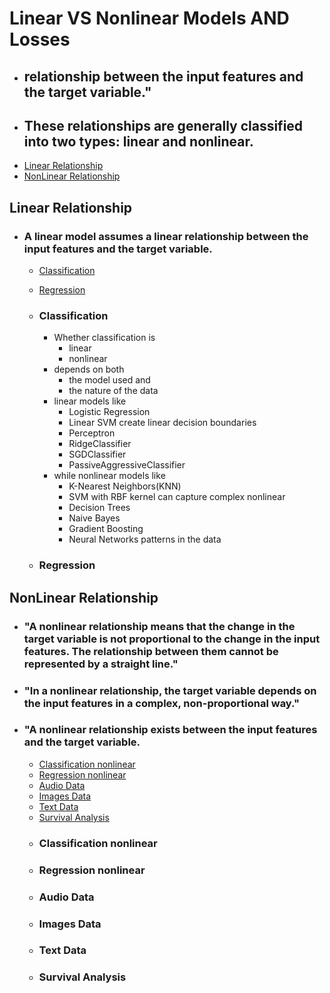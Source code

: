 # Linear VS Nonlinear Models AND Losses
- ##  relationship between the input features and the target variable."
- ## These relationships are generally classified into two types: linear and nonlinear.
-  [Linear Relationship](#linear-relationship)
-  [NonLinear Relationship](#nonlinear-relationship)

## Linear Relationship 
- ### A linear model assumes a linear relationship between the input features and the target variable.
  - [Classification](#classification)
  - [Regression](#regression)
  - ### Classification
    - Whether classification is 
        - linear  
        - nonlinear 
    - depends on both 
        - the model used and 
        - the nature of the data 
    - linear models like 
        - Logistic Regression  
        - Linear SVM create linear decision boundaries
        - Perceptron
        - RidgeClassifier
        - SGDClassifier
        - PassiveAggressiveClassifier
    - while nonlinear models like 
        - K-Nearest Neighbors(KNN) 
        - SVM with RBF kernel can capture complex nonlinear
        - Decision Trees
        - Naive Bayes
        - Gradient Boosting
        - Neural Networks 
         patterns in the data

  - ### Regression


## NonLinear Relationship
- ### "A nonlinear relationship means that the change in the target variable is not proportional to the change in the input features. The relationship between them cannot be represented by a straight line."

- ### "In a nonlinear relationship, the target variable depends on the input features in a complex, non-proportional way."
- ### "A nonlinear relationship exists between the input features and the target variable.
  - [Classification nonlinear](#classification-nonlinear)
  - [Regression nonlinear](#regression-nonlinear)
  - [Audio Data](#audio-data)
  - [Images Data](#images-data)
  - [Text Data](#text-data)
  - [Survival Analysis](#survival-analysis)
  - ### Classification nonlinear
  - ### Regression nonlinear
  - ### Audio Data
  - ### Images Data
  - ### Text Data
  - ### Survival Analysis